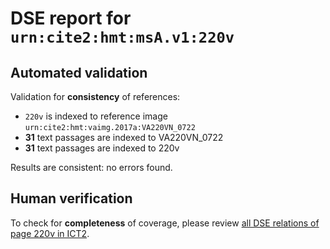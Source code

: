 # DSE report for `urn:cite2:hmt:msA.v1:220v`

## Automated validation

Validation for **consistency** of references:

-  `220v` is indexed to reference image `urn:cite2:hmt:vaimg.2017a:VA220VN_0722`
- **31** text passages are indexed to VA220VN_0722
-  **31** text passages are indexed to 220v

Results are consistent: no errors found.

## Human verification

To check for **completeness** of coverage, please review [all DSE relations of page 220v in ICT2](http://www.homermultitext.org/ict2/?urn=urn:cite2:hmt:vaimg.2017a:VA220VN_0722@0.4862,0.3556,0.3530,0.02337&urn=urn:cite2:hmt:vaimg.2017a:VA220VN_0722@0.4786,0.2223,0.3961,0.02766&urn=urn:cite2:hmt:vaimg.2017a:VA220VN_0722@0.7942,0.6490,0.03279,0.008160&urn=urn:cite2:hmt:vaimg.2017a:VA220VN_0722@0.4934,0.6700,0.4094,0.02863&urn=urn:cite2:hmt:vaimg.2017a:VA220VN_0722@0.4969,0.6332,0.3697,0.03001&urn=urn:cite2:hmt:vaimg.2017a:VA220VN_0722@0.7988,0.5195,0.03021,0.007331&urn=urn:cite2:hmt:vaimg.2017a:VA220VN_0722@0.4270,0.2509,0.06006,0.01687&urn=urn:cite2:hmt:vaimg.2017a:VA220VN_0722@0.4893,0.4320,0.3920,0.01853&urn=urn:cite2:hmt:vaimg.2017a:VA220VN_0722@0.4910,0.4491,0.4022,0.01978&urn=urn:cite2:hmt:vaimg.2017a:VA220VN_0722@0.8561,0.3207,0.05619,0.03472&urn=urn:cite2:hmt:vaimg.2017a:VA220VN_0722@0.2476,0.6775,0.6273,0.08893&urn=urn:cite2:hmt:vaimg.2017a:VA220VN_0722@0.4869,0.4112,0.3747,0.02268&urn=urn:cite2:hmt:vaimg.2017a:VA220VN_0722@0.2351,0.5219,0.2283,0.1595&urn=urn:cite2:hmt:vaimg.2017a:VA220VN_0722@0.4823,0.2429,0.3981,0.02448&urn=urn:cite2:hmt:vaimg.2017a:VA220VN_0722@0.4889,0.4871,0.4038,0.02420&urn=urn:cite2:hmt:vaimg.2017a:VA220VN_0722@0.4993,0.6451,0.3878,0.03029&urn=urn:cite2:hmt:vaimg.2017a:VA220VN_0722@0.4875,0.3726,0.3565,0.02697&urn=urn:cite2:hmt:vaimg.2017a:VA220VN_0722@0.4766,0.2646,0.3769,0.02199&urn=urn:cite2:hmt:vaimg.2017a:VA220VN_0722@0.4812,0.2827,0.3882,0.02116&urn=urn:cite2:hmt:vaimg.2017a:VA220VN_0722@0.4947,0.5048,0.3710,0.01909&urn=urn:cite2:hmt:vaimg.2017a:VA220VN_0722@0.4866,0.3373,0.3815,0.02420&urn=urn:cite2:hmt:vaimg.2017a:VA220VN_0722@0.5022,0.5404,0.3779,0.02254&urn=urn:cite2:hmt:vaimg.2017a:VA220VN_0722@0.4856,0.3017,0.4046,0.02254&urn=urn:cite2:hmt:vaimg.2017a:VA220VN_0722@0.4982,0.6167,0.3709,0.02282&urn=urn:cite2:hmt:vaimg.2017a:VA220VN_0722@0.4886,0.4671,0.4108,0.02310&urn=urn:cite2:hmt:vaimg.2017a:VA220VN_0722@0.4854,0.3184,0.3756,0.02324&urn=urn:cite2:hmt:vaimg.2017a:VA220VN_0722@0.4974,0.5976,0.3738,0.02476&urn=urn:cite2:hmt:vaimg.2017a:VA220VN_0722@0.5013,0.5604,0.3522,0.02517&urn=urn:cite2:hmt:vaimg.2017a:VA220VN_0722@0.4932,0.5210,0.3935,0.02573&urn=urn:cite2:hmt:vaimg.2017a:VA220VN_0722@0.5000,0.5773,0.3449,0.02877&urn=urn:cite2:hmt:vaimg.2017a:VA220VN_0722@0.4845,0.3910,0.4070,0.02725).
